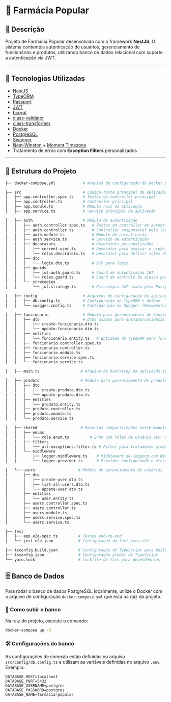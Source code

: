 # 💊 Farmácia Popular

## 📝 Descrição

Projeto de Farmácia Popular desenvolvido com o framework **NestJS**. O sistema contempla autenticação de usuários, gerenciamento de funcionários e produtos, utilizando banco de dados relacional com suporte a autenticação via JWT.

---

## 🚀 Tecnologias Utilizadas

- [NestJS](https://nestjs.com/)
- [TypeORM](https://typeorm.io/)
- [Passport](http://www.passportjs.org/)
- [JWT](https://jwt.io/)
- [bcrypt](https://github.com/kelektiv/node.bcrypt.js/)
- [class-validator](https://github.com/typestack/class-validator)
- [class-transformer](https://github.com/typestack/class-transformer)
- [Docker](https://www.docker.com/)
- [PostgreSQL](https://www.postgresql.org/)
- [Swagger](https://swagger.io/)
- [Nest-Winston](https://www.npmjs.com/package/nest-winston) + [Moment Timezone](https://www.npmjs.com/package/moment-timezone)
- Tratamento de erros com **Exception Filters** personalizados

---

## 📁 Estrutura do Projeto

```bash
├── docker-compose.yml            # Arquivo de configuração do Docker para o banco de dados

├── src                           # Código-fonte principal da aplicação
│   ├── app.controller.spec.ts    # Testes do controller principal
│   ├── app.controller.ts         # Controller principal
│   ├── app.module.ts             # Módulo raiz da aplicação
│   ├── app.service.ts            # Serviço principal da aplicação

│   ├── auth                      # Módulo de autenticação
│   │   ├── auth.controller.spec.ts   # Testes do controller de autenticação
│   │   ├── auth.controller.ts        # Controller responsável pelo login/autenticação
│   │   ├── auth.module.ts            # Módulo de autenticação
│   │   ├── auth.service.ts           # Serviço de autenticação
│   │   ├── decorators                # Decorators personalizados
│   │   │   ├── current-user.ts       # Decorator para acessar o usuário autenticado
│   │   │   └── roles.decorators.ts   # Decorator para definir roles de acesso
│   │   ├── dto
│   │   │   └── login.dto.ts          # DTO para login
│   │   ├── guards
│   │   │   ├── jwt-auth.guard.ts     # Guard de autenticação JWT
│   │   │   └── roles.guard.ts        # Guard de controle de acesso por role
│   │   └── strategies
│   │       └── jwt.strategy.ts       # Estratégia JWT usada pelo Passport

│   ├── config                    # Arquivos de configuração da aplicação
│   │   ├── db.config.ts          # Configuração do TypeORM + dotenv
│   │   └── swagger.config.ts     # Configuração do Swagger (Documentação da API)

│   ├── funcionario               # Módulo para gerenciamento de funcionários
│   │   ├── dto                   # DTOs usados para entrada/validação de dados
│   │   │   ├── create-funcionario.dto.ts
│   │   │   └── update-funcionario.dto.ts
│   │   ├── entities
│   │   │   └── funcionario.entity.ts   # Entidade do TypeORM para funcionário
│   │   ├── funcionario.controller.spec.ts
│   │   ├── funcionario.controller.ts
│   │   ├── funcionario.module.ts
│   │   ├── funcionario.service.spec.ts
│   │   └── funcionario.service.ts

│   ├── main.ts                  # Arquivo de bootstrap da aplicação (ponto de entrada)

│   ├── produto                  # Módulo para gerenciamento de produtos
│   │   ├── dto
│   │   │   ├── create-produto.dto.ts
│   │   │   └── update-produto.dto.ts
│   │   ├── entities
│   │   │   └── produto.entity.ts
│   │   ├── produto.controller.ts
│   │   ├── produto.module.ts
│   │   └── produto.service.ts

│   ├── shared                   # Recursos compartilhados entre módulos
│   │   ├── enums
│   │   │   └── role.enum.ts         # Enum com roles de usuário (ex: ADMIN, USER)
│   │   ├── filters
│   │   │   └── all-exceptions.filter.ts # Filter para tratamento global de exceções
│   │   └── middleware
│   │       ├── logger.middleware.ts    # Middleware de logging com Winston + Moment Timezone
│   │       └── logger.provider.ts      # Provider configurando o Winston logger

│   └── users                   # Módulo de gerenciamento de usuários
│       ├── dto
│       │   ├── create-user.dto.ts
│       │   ├── list-all-users.dto.ts
│       │   └── update-user.dto.ts
│       ├── entities
│       │   └── user.entity.ts
│       ├── users.controller.spec.ts
│       ├── users.controller.ts
│       ├── users.module.ts
│       ├── users.service.spec.ts
│       └── users.service.ts

├── test
│   ├── app.e2e-spec.ts         # Testes end-to-end
│   └── jest-e2e.json           # Configuração do Jest para e2e

├── tsconfig.build.json         # Configuração do TypeScript para build
├── tsconfig.json               # Configuração global do TypeScript
└── yarn.lock                   # Lockfile do Yarn para dependências

```

## 🗄️ Banco de Dados

Para rodar o banco de dados PostgreSQL localmente, utilize o Docker com o arquivo de configuração `docker-compose.yml` que está na raiz do projeto.

### 🚀 Como subir o banco

Na raiz do projeto, execute o comando:

```bash
docker-compose up -d

```

### 🛠️ Configurações do banco

As configurações de conexão estão definidas no arquivo `src/config/db.config.ts` e utilizam as variáveis definidas no arquivo `.env`. Exemplo:

```env
DATABASE_HOST=localhost
DATABASE_PORT=5432
DATABASE_USERNAME=postgres
DATABASE_PASSWORD=postgres
DATABASE_NAME=farmacia-popular


```

##
